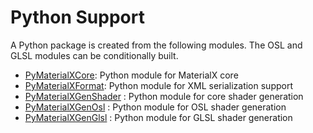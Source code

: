 # Python Support

A Python package is created from the following modules. The OSL and GLSL modules can
be conditionally built.

-   [PyMaterialXCore](PyMaterialXCore): Python module for MaterialX core
-   [PyMaterialXFormat](PyMaterialXFormat): Python module for XML serialization support
-   [PyMaterialXGenShader](PyMaterialXGenShader) : Python module for core shader generation
-   [PyMaterialXGenOsl](PyMaterialXGenOsl) : Python module for OSL shader generation
-   [PyMaterialXGenGlsl](PyMaterialXGenGlsl) : Python module for GLSL shader generation
